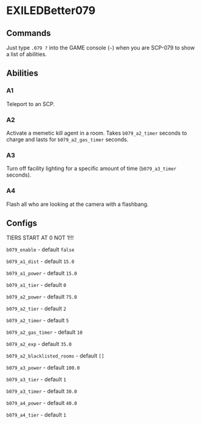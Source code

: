 # EXILEDBetter079

## Commands

Just type `.079 ?` into the GAME console (`~`) when you are SCP-079 to show a list of abilities.

## Abilities

### A1

Teleport to an SCP.

### A2

Activate a memetic kill agent in a room. Takes `b079_a2_timer` seconds to charge and lasts for `b079_a2_gas_timer` seconds.

### A3

Turn off facility lighting for a specific amount of time (`b079_a3_timer` seconds).

### A4

Flash all who are looking at the camera with a flashbang.

## Configs

TIERS START AT 0 NOT 1!!!

`b079_enable` - default `false`


`b079_a1_dist` - default `15.0`

`b079_a1_power` - default `15.0`

`b079_a1_tier` - default `0`


`b079_a2_power` - default `75.0`

`b079_a2_tier` - default `2`

`b079_a2_timer` - default `5`

`b079_a2_gas_timer` - default `10`

`b079_a2_exp` - default `35.0`

`b079_a2_blacklisted_rooms` - default `[]`


`b079_a3_power` - default `100.0`

`b079_a3_tier` - default `1`

`b079_a3_timer`  - default `30.0`


`b079_a4_power` - default `40.0`

`b079_a4_tier` - default `1`
